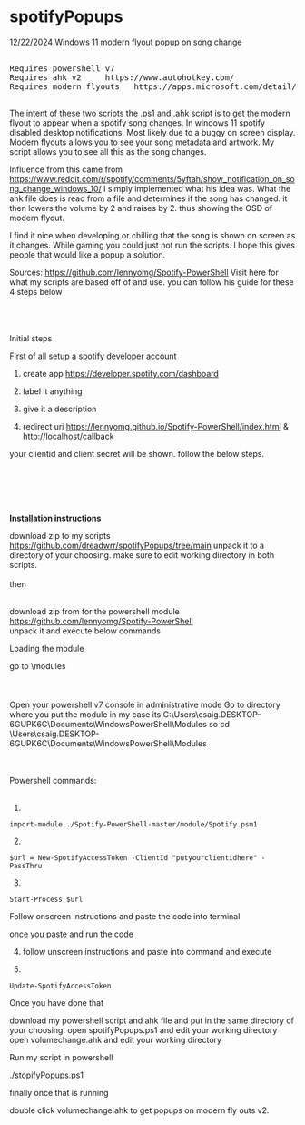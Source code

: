 # spotifyPopups

12/22/2024
Windows 11 modern flyout popup on song change
<pre>

Requires powershell v7 
Requires ahk v2     https://www.autohotkey.com/  
Requires modern flyouts   https://apps.microsoft.com/detail/9mt60qv066rp?hl=en-US&gl=US

</pre>
The intent of these two scripts the .ps1 and .ahk script is to get the modern flyout to appear when a spotify song changes. In windows 11 spotify disabled desktop notifications. Most likely due to a buggy on screen display. Modern flyouts allows you to see your song metadata and artwork. My script allows you to see all this as the song changes.

Influence from this came from https://www.reddit.com/r/spotify/comments/5yftah/show_notification_on_song_change_windows_10/
I simply implemented what his idea was. What the ahk file does is read from a file and determines if the song has changed. it then lowers the volume by 2 and raises by 2. thus showing the OSD of modern flyout.

I find it nice when developing or chilling that the song is shown on screen as it changes. While gaming you could just not run the scripts. I hope this gives people that would like a popup a solution. 


Sources: https://github.com/lennyomg/Spotify-PowerShell
Visit here for what my scripts are based off of and use.
you can follow his guide for these 4 steps below
<br>
<br>
<br>
<br>


Initial steps

First of all setup a spotify developer account


1. create app   https://developer.spotify.com/dashboard 

2. label it anything

3. give it a description

4. redirect uri   https://lennyomg.github.io/Spotify-PowerShell/index.html  &
                  http://localhost/callback

your clientid and client secret will be shown. follow the below steps.

<br>
<br>
<br>
<br>


**Installation instructions**


download zip to my scripts  https://github.com/dreadwrr/spotifyPopups/tree/main
unpack it to a directory of your choosing. make sure to edit working directory in both scripts.
<br>
<br>
then
<br>
<br>

download zip from for the powershell module https://github.com/lennyomg/Spotify-PowerShell  
unpack it and execute below commands

Loading the module

go to \modules\
<br>
<br>
<br>
Open your powershell v7 console in administrative mode
Go to directory where you put the module
in my case its
C:\Users\csaig.DESKTOP-6GUPK6C\Documents\WindowsPowerShell\Modules
so 
cd \Users\csaig.DESKTOP-6GUPK6C\Documents\WindowsPowerShell\Modules
<br>
<br>
<br>


Powershell commands:
<br>
<br>

1.
```
import-module ./Spotify-PowerShell-master/module/Spotify.psm1
```

2.
```
$url = New-SpotifyAccessToken -ClientId "putyourclientidhere" -PassThru
```

3.
```
Start-Process $url
```

Follow onscreen instructions and paste the code into terminal

once you paste and run the code


4. follow unscreen instructions and paste into command and execute

5.
```
Update-SpotifyAccessToken
```


Once you have done that



download my powershell script and ahk file and put in the same directory of your choosing.
open spotifyPopups.ps1 and edit your working directory
open volumechange.ahk and edit your working directory

Run my script in powershell 

./stopifyPopups.ps1

finally once that is running 

double click  volumechange.ahk  to get popups on modern fly outs v2.










